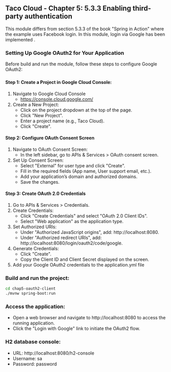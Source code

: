 ## Taco Cloud - Chapter 5: 5.3.3 Enabling third-party authentication

This module differs from section 5.3.3 of the book "Spring in Action" 
where the example uses Facebook login. 
In this module, login via Google has been implemented .
###
### Setting Up Google OAuth2 for Your Application
Before build and run the module, follow these steps to configure Google OAuth2:
###
#### Step 1: Create a Project in Google Cloud Console:
1. Navigate to Google Cloud Console 
   * https://console.cloud.google.com/
2. Create a New Project:
   * Click on the project dropdown at the top of the page.
   * Click "New Project".
   * Enter a project name (e.g., Taco Cloud).
   * Click "Create".

#### Step 2: Configure OAuth Consent Screen

1. Navigate to OAuth Consent Screen:
   * In the left sidebar, go to APIs & Services > OAuth consent screen.
2. Set Up Consent Screen:
   * Select "External" for user type and click "Create".
   * Fill in the required fields (App name, User support email, etc.).
   * Add your application’s domain and authorized domains.
   * Save the changes.
#### Step 3: Create OAuth 2.0 Credentials
1. Go to APIs & Services > Credentials.
2. Create Credentials:
   * Click "Create Credentials" and select "OAuth 2.0 Client IDs".
   * Select "Web application" as the application type.
3. Set Authorized URIs:
   * Under "Authorized JavaScript origins", add: http://localhost:8080.
   * Under "Authorized redirect URIs", add: http://localhost:8080/login/oauth2/code/google.
4. Generate Credentials:
   * Click "Create". 
   * Copy the Client ID and Client Secret displayed on the screen.
5. Add your Google OAuth2 credentials to the application.yml file

### Build and run the project:
```bash
cd chap5-oauth2-client
./mvnw spring-boot:run
```

### Access the application:
* Open a web browser and navigate to http://localhost:8080 to access the running application.
* Click the "Login with Google" link to initiate the OAuth2 flow.


### H2 database console:
* URL: http://localhost:8080/h2-console
* Username: sa
* Password: password

